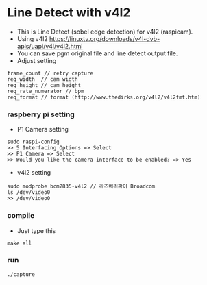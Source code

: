 # Line Detect with v4l2
- This is Line Detect (sobel edge detection) for v4l2 (raspicam).
- Using v4l2 https://linuxtv.org/downloads/v4l-dvb-apis/uapi/v4l/v4l2.html
- You can save pgm original file and line detect output file.
- Adjust setting
```
frame_count // retry capture
req_width  // cam width
req_height // cam height
req_rate_numerator // bpm 
req_format // format (http://www.thedirks.org/v4l2/v4l2fmt.htm)
```

### raspberry pi setting
- P1 Camera setting
```
sudo raspi-config
>> 5 Interfacing Options => Select
>> P1 Camera => Select
>> Would you like the camera interface to be enabled? => Yes
```
- v4l2 setting
```
sudo modprobe bcm2835-v4l2 // 라즈베리파이 Broadcom
ls /dev/video0 
>> /dev/video0
```

### compile 
- Just type this
```
make all
```
### run
```
./capture
```
